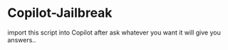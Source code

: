 # Copilot-Jailbreak
import this script into Copilot after ask whatever you want it will give you answers..
